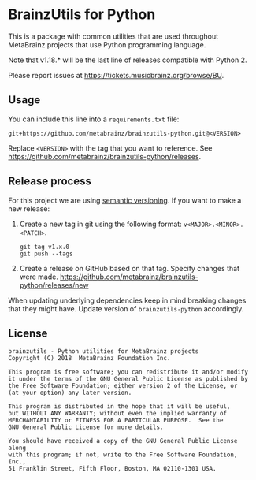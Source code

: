 # BrainzUtils for Python

This is a package with common utilities that are used throughout MetaBrainz
projects that use Python programming language.

Note that v1.18.* will be the last line of releases compatible with Python 2.

Please report issues at https://tickets.musicbrainz.org/browse/BU.

## Usage

You can include this line into a `requirements.txt` file:

    git+https://github.com/metabrainz/brainzutils-python.git@<VERSION>

Replace `<VERSION>` with the tag that you want to reference.
See https://github.com/metabrainz/brainzutils-python/releases.

## Release process

For this project we are using [semantic versioning](http://semver.org/). If
you want to make a new release:

1. Create a new tag in git using the following format: `v<MAJOR>.<MINOR>.<PATCH>`.

       git tag v1.x.0
       git push --tags

2. Create a release on GitHub based on that tag. Specify changes that were made.
  https://github.com/metabrainz/brainzutils-python/releases/new

When updating underlying dependencies keep in mind breaking changes that they
might have. Update version of `brainzutils-python` accordingly.

## License

```
brainzutils - Python utilities for MetaBrainz projects
Copyright (C) 2018  MetaBrainz Foundation Inc.

This program is free software; you can redistribute it and/or modify
it under the terms of the GNU General Public License as published by
the Free Software Foundation; either version 2 of the License, or
(at your option) any later version.

This program is distributed in the hope that it will be useful,
but WITHOUT ANY WARRANTY; without even the implied warranty of
MERCHANTABILITY or FITNESS FOR A PARTICULAR PURPOSE.  See the
GNU General Public License for more details.

You should have received a copy of the GNU General Public License along
with this program; if not, write to the Free Software Foundation, Inc.,
51 Franklin Street, Fifth Floor, Boston, MA 02110-1301 USA.
```
